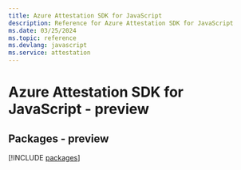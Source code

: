```yaml
---
title: Azure Attestation SDK for JavaScript
description: Reference for Azure Attestation SDK for JavaScript
ms.date: 03/25/2024
ms.topic: reference
ms.devlang: javascript
ms.service: attestation
---
```

# Azure Attestation SDK for JavaScript - preview
## Packages - preview
[!INCLUDE [packages](attestation-index.md)]